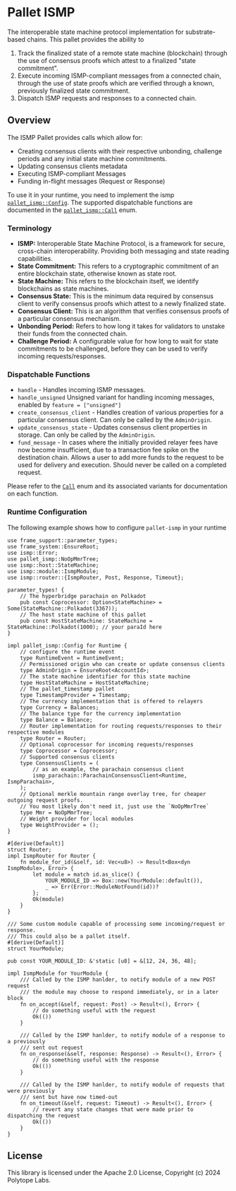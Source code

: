 # Pallet ISMP

The interoperable state machine protocol implementation for substrate-based chains. This pallet provides the ability to

1. Track the finalized state of a remote state machine (blockchain) through the use of consensus proofs which attest to a finalized "state commitment".
2. Execute incoming ISMP-compliant messages from a connected chain, through the use of state proofs which are verified through a known, previously finalized state commitment.
3. Dispatch ISMP requests and responses to a connected chain.

## Overview

The ISMP Pallet provides calls which allow for:

- Creating consensus clients with their respective unbonding, challenge periods and any initial state machine commitments.
- Updating consensus clients metadata
- Executing ISMP-compliant Messages
- Funding in-flight messages (Request or Response)

To use it in your runtime, you need to implement the ismp
[`pallet_ismp::Config`](https://docs.rs/pallet-ismp/latest/pallet_ismp/pallet/trait.Config.html). The supported dispatchable functions are documented in the
[`pallet_ismp::Call`](https://docs.rs/pallet-ismp/latest/pallet_ismp/pallet/enum.Call.html) enum.

### Terminology

- **ISMP:** Interoperable State Machine Protocol, is a framework for secure, cross-chain interoperability. Providing both messaging and state reading capabilities.
- **State Commitment:** This refers to a cryptographic commitment of an entire blockchain state, otherwise known as state root.
- **State Machine:** This refers to the blockchain itself, we identify blockchains as state machines.
- **Consensus State:** This is the minimum data required by consensus client to verify consensus proofs which attest to a newly finalized state.
- **Consensus Client:** This is an algorithm that verifies consensus proofs of a particular consensus mechanism.
- **Unbonding Period:** Refers to how long it takes for validators to unstake their funds from the connected chain.
- **Challenge Period:** A configurable value for how long to wait for state commitments to be challenged, before they can be used to verify incoming requests/responses.

### Dispatchable Functions

- `handle` - Handles incoming ISMP messages.
- `handle_unsigned` Unsigned variant for handling incoming messages, enabled by `feature = ["unsigned"]`
- `create_consensus_client` - Handles creation of various properties for a particular consensus client. Can only be called by the `AdminOrigin`.
- `update_consensus_state` - Updates consensus client properties in storage. Can only be called by the `AdminOrigin`.
- `fund_message` - In cases where the initially provided relayer fees have now become insufficient, due to a transaction fee spike on the destination chain. Allows a user to add more funds to the request to be used for delivery and execution. Should never be called on a completed request.

Please refer to the [`Call`](https://docs.rs/pallet-ismp/latest/pallet_ismp/pallet/enum.Call.html) enum and its associated
variants for documentation on each function.

### Runtime Configuration

The following example shows how to configure `pallet-ismp` in your runtime

```rust,ignore
use frame_support::parameter_types;
use frame_system::EnsureRoot;
use ismp::Error;
use pallet_ismp::NoOpMmrTree;
use ismp::host::StateMachine;
use ismp::module::IsmpModule;
use ismp::router::{IsmpRouter, Post, Response, Timeout};

parameter_types! {
    // The hyperbridge parachain on Polkadot
    pub const Coprocessor: Option<StateMachine> = Some(StateMachine::Polkadot(3367));
    // The host state machine of this pallet
    pub const HostStateMachine: StateMachine = StateMachine::Polkadot(1000); // your paraId here
}

impl pallet_ismp::Config for Runtime {
    // configure the runtime event
    type RuntimeEvent = RuntimeEvent;
    // Permissioned origin who can create or update consensus clients
    type AdminOrigin = EnsureRoot<AccountId>;
    // The state machine identifier for this state machine
    type HostStateMachine = HostStateMachine;
    // The pallet_timestamp pallet
    type TimestampProvider = Timestamp;
    // The currency implementation that is offered to relayers
    type Currency = Balances;
    // The balance type for the currency implementation
    type Balance = Balance;
    // Router implementation for routing requests/responses to their respective modules
    type Router = Router;
    // Optional coprocessor for incoming requests/responses
    type Coprocessor = Coprocessor;
    // Supported consensus clients
    type ConsensusClients = (
        // as an example, the parachain consensus client
        ismp_parachain::ParachainConsensusClient<Runtime, IsmpParachain>,
    );
    // Optional merkle mountain range overlay tree, for cheaper outgoing request proofs.
    // You most likely don't need it, just use the `NoOpMmrTree`
    type Mmr = NoOpMmrTree;
    // Weight provider for local modules
    type WeightProvider = ();
}

#[derive(Default)]
struct Router;
impl IsmpRouter for Router {
    fn module_for_id(&self, id: Vec<u8>) -> Result<Box<dyn IsmpModule>, Error> {
        let module = match id.as_slice() {
            YOUR_MODULE_ID => Box::new(YourModule::default()),
            _ => Err(Error::ModuleNotFound(id))?
        };
        Ok(module)
    }
}

/// Some custom module capable of processing some incoming/request or response.
/// This could also be a pallet itself.
#[derive(Default)]
struct YourModule;

pub const YOUR_MODULE_ID: &'static [u8] = &[12, 24, 36, 48];

impl IsmpModule for YourModule {
    /// Called by the ISMP hanlder, to notify module of a new POST request
    /// the module may choose to respond immediately, or in a later block
    fn on_accept(&self, request: Post) -> Result<(), Error> {
        // do something useful with the request
        Ok(())
    }

    /// Called by the ISMP hanlder, to notify module of a response to a previously
    /// sent out request
    fn on_response(&self, response: Response) -> Result<(), Error> {
        // do something useful with the response
        Ok(())
    }

    /// Called by the ISMP hanlder, to notify module of requests that were previously
    /// sent but have now timed-out
	fn on_timeout(&self, request: Timeout) -> Result<(), Error> {
        // revert any state changes that were made prior to dispatching the request
        Ok(())
    }
}
```

## License

This library is licensed under the Apache 2.0 License, Copyright (c) 2024 Polytope Labs.
